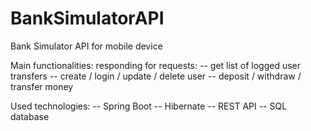 # BankSimulatorAPI
Bank Simulator API for mobile device

Main functionalities:
  responding for requests:
  -- get list of logged user transfers
  -- create / login / update / delete user
  -- deposit / withdraw / transfer money

Used technologies:
  -- Spring Boot
  -- Hibernate
  -- REST API
  -- SQL database
  
   
